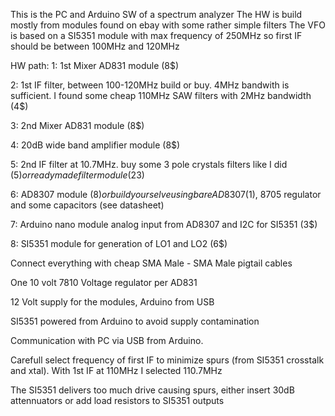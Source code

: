 This is the PC and Arduino SW of a spectrum analyzer
The HW is build mostly from modules found on ebay with some rather simple filters
The VFO is based on a SI5351 module with max frequency of 250MHz so first IF should be between 100MHz and 120MHz

HW path:
1: 1st Mixer AD831 module (8$)

2: 1st IF filter, between 100-120MHz build or buy. 4MHz bandwith is sufficient. I found some cheap 110MHz SAW filters with 2MHz bandwidth (4$)

3: 2nd Mixer AD831 module (8$)

4: 20dB wide band amplifier module (8$)

5: 2nd IF filter at 10.7MHz. buy some 3 pole crystals filters like I did (5$) or ready made filter module (23$)

6: AD8307 module (8$) or build yourselve using bare AD8307 (1$), 8705 regulator and some capacitors (see datasheet)

7: Arduino nano module analog input from AD8307 and I2C for SI5351 (3$)

8: SI5351 module for generation of LO1 and LO2 (6$)


Connect everything with cheap SMA Male - SMA Male pigtail cables 

One 10 volt 7810 Voltage regulator per AD831

12 Volt supply for the modules, Arduino from USB

SI5351 powered from Arduino to avoid supply contamination

Communication with PC via USB from Arduino.

Carefull select frequency of first IF to minimize spurs (from SI5351 crosstalk and xtal).
With 1st IF at 110MHz I selected 110.7MHz

The SI5351 delivers too much drive causing spurs, either insert 30dB attennuators or add load resistors to SI5351 outputs

